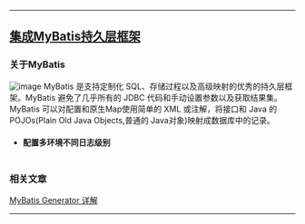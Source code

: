 ----
## [集成MyBatis持久层框架](https://github.com/timebusker/spring-boot/tree/master/spring-boot-13-MyBatis/)

### 关于MyBatis
![image](https://github.com/timebusker/spring-boot/raw/master/static/spring-boot-13-MyBatis/mybatis-logo.png?raw=true)
MyBatis 是支持定制化 SQL、存储过程以及高级映射的优秀的持久层框架。MyBatis 避免了几乎所有的 JDBC 
代码和手动设置参数以及获取结果集。MyBatis 可以对配置和原生Map使用简单的 XML 或注解，将接口和 
Java 的 POJOs(Plain Old Java Objects,普通的 Java对象)映射成数据库中的记录。


+ #### 配置多环境不同日志级别
```xml

```

### 相关文章

[MyBatis Generator 详解](http://blog.csdn.net/isea533/article/details/42102297)

----